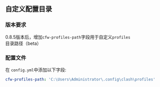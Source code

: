 ## 自定义配置目录

### 版本要求

0.8.5版本后，增加``cfw-profiles-path``字段用于自定义``profiles``目录路径（beta）

### 配置文件

在 ``config.yml``中添加以下字段: 
```yaml
cfw-profiles-path: 'C:\Users\Administrator\.config\clash\profiles'
```

